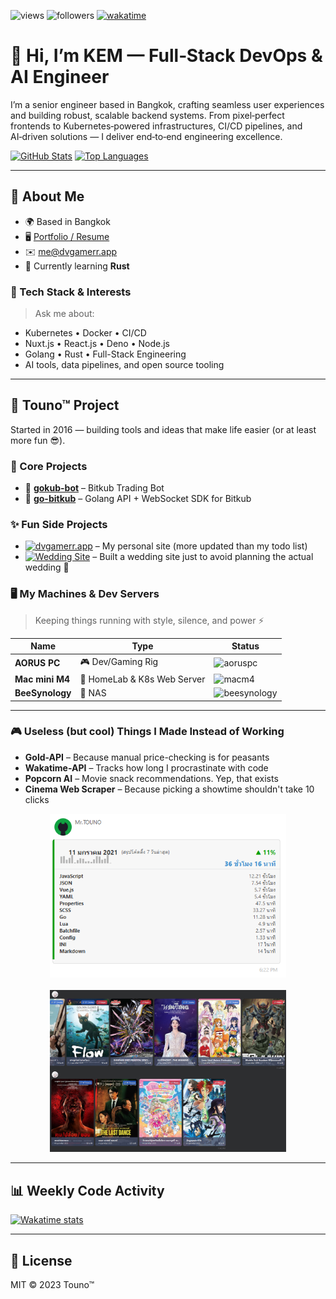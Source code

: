 ![views](https://komarev.com/ghpvc/?username=dvgamerr&color=97ca00&label=views&labelColor=1c1917&style=flat-square)
![followers](https://img.shields.io/github/followers/dvgamerr?logo=github&style=flat-square&color=0891b2&labelColor=1c1917)
[![wakatime](https://wakatime.com/badge/user/06633b1c-3ba7-44c2-ab5d-08e47ccc87ab.svg?style=flat-square)](https://wakatime.com/@06633b1c-3ba7-44c2-ab5d-08e47ccc87ab)

# 👋 Hi, I’m KEM — Full‑Stack DevOps & AI Engineer
I’m a senior engineer based in Bangkok, crafting seamless user experiences and building robust, scalable backend systems. From pixel‑perfect frontends to Kubernetes‑powered infrastructures, CI/CD pipelines, and AI‑driven solutions — I deliver end‑to‑end engineering excellence.

[![GitHub Stats](https://github-readme-stats.vercel.app/api?username=dvgamerr&show_icons=true&title_color=0891b2&text_color=ffffff&icon_color=0891b2&bg_color=1c1917&hide_border=true&theme=transparent)](https://github.com/dvgamerr)
[![Top Languages](https://github-readme-stats.vercel.app/api/top-langs/?username=dvgamerr&langs_count=10&layout=compact&title_color=0891b2&text_color=ffffff&bg_color=1c1917&hide_border=true&theme=transparent&hide_progress=true)](https://github.com/dvgamerr)

---

## 🔧 About Me

- 🌍 Based in Bangkok  
- 🖥️ [Portfolio / Resume](https://dvgamerr.app/)  
- ✉️ [me@dvgamerr.app](mailto:kananek.dev@dvgamerr.app)  
- 🧠 Currently learning **Rust**

### 🚀 Tech Stack & Interests

> Ask me about:

- Kubernetes • Docker • CI/CD  
- Nuxt.js • React.js • Deno • Node.js  
- Golang • Rust • Full-Stack Engineering  
- AI tools, data pipelines, and open source tooling

---

## 📣 Touno™ Project

Started in 2016 — building tools and ideas that make life easier (or at least more fun 😎).

### 🧠 Core Projects

- 🔁 [**gokub-bot**](https://github.com/dvgamerr-app/gokub-bot) – Bitkub Trading Bot  
- 🔌 [**go-bitkub**](https://github.com/dvgamerr-app/bitkub-go) – Golang API + WebSocket SDK for Bitkub

### ✨ Fun Side Projects

- [![dvgamerr.app](https://github.com/dvgamerr-app/dvgamerr-app.github.io/actions/workflows/gh-pages.yml/badge.svg?branch=main)](https://dvgamerr.app/) – My personal site (more updated than my todo list)
- [![Wedding Site](https://github.com/dvgamerr/wedding-day/actions/workflows/deploy.yml/badge.svg?branch=main)](https://wedding.dvgamerr.app/) – Built a wedding site just to avoid planning the actual wedding 🎉

### 🖥 My Machines & Dev Servers

> Keeping things running with style, silence, and power ⚡

| Name            | Type                       | Status |
|-----------------|----------------------------|--------|
| **AORUS PC**     | 🎮 Dev/Gaming Rig            | ![aoruspc](https://cronitor.io/badges/vebpxl/production/kqcc-iLHa43hZx36fLrmosFFTOM.svg) |
| **Mac mini M4**  | 🍎 HomeLab & K8s Web Server     | ![macm4](https://cronitor.io/badges/6DWGYb/production/BA5Bq3f2kiwnMHmnToxNnu1Dltg.svg) |
| **BeeSynology**  | 🐝 NAS             | ![beesynology](https://cronitor.io/badges/bT1I4O/production/P_twmCSMN1yvE594Ec092wuIKZQ.svg) |

---


### 🎮 Useless (but cool) Things I Made Instead of Working

- **Gold-API** – Because manual price-checking is for peasants  
- **Wakatime-API** – Tracks how long I procrastinate with code  
- **Popcorn AI** – Movie snack recommendations. Yep, that exists  
- **Cinema Web Scraper** – Because picking a showtime shouldn't take 10 clicks

<div align="center">
  <img src="./docs/task-wakatime.png" alt="Wakatime Dashboard" width="75%" />
  <br/><br/>
  <img src="./docs/task-cinema.png" alt="Cinema Dashboard" width="75%" />
</div>

---

## 📊 Weekly Code Activity

[![Wakatime stats](https://github-readme-stats.vercel.app/api/wakatime?username=@dvgamerr&bg_color=1c1917&color=ffffff&theme=transparent)](https://wakatime.com/@dvgamerr)

---

## 📄 License

MIT © 2023 Touno™
